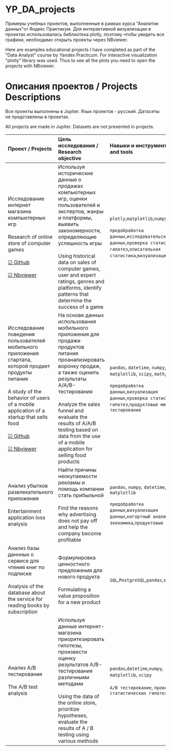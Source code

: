 # YP_DA_projects
Примеры учебных проектов, выполненные в рамках курса "Аналитик данных"от Яндекс Практикум.
Для интерактивной визуализации в проектах использовалась библиотека plotly, поэтому чтобы увидеть все графики, необходимо открыть проекты через NBviewer.

Here are examples educational projects I have completed as part of the "Data Analyst" course by Yandex Practicum. For interactive visualization "plotly" library was used. Thus to see all the plots you need to open the projects with NBviewer.

# Описания проектов / Projects Descriptions

Все проекты выполнены в Jupiter. Язык проектов - русский. Датасеты не представлены в проектах. 

All projects are made in Jupiter. Datasets are not presented in projects.

| Проект / Projects | Цель исследования / Research objective | Навыки и инструменты / Skills and tools | 
| :---------------------- | :---------------------- | :---------------------- |
| Исследование интернет магазина компьютерных игр <br /> <br /> Research of online store of computer games <br /> <br /> [☑ Github](https://github.com/Milviz/YP_DA_projects/blob/main/Project_games/project_game.ipynb) <br /> <br /> [☑ Nbviewer](https://nbviewer.org/github/Milviz/YP_DA_projects/blob/main/Project_games/project_game.ipynb)| Используя исторические данные о продажах компьютерных игр, оценки пользователей и экспертов, жанры и платформы, выявить закономерности, определяющие успешность игры <br /> <br /> Using historical data on sales of computer games, user and expert ratings, genres and platforms, identify patterns that determine the success of a game| `plotly`,`matplotlib`,`numpy`,`seaborn` <br /> <br /> `предобработка данных`,`исследовательский анализ данных`,`проверка статистических гипотез`,`описательная статистика`,`визуализация данных`|
| Исследование поведения пользователей мобильного приложения стартапа, которой продает продукты питания <br /> <br /> A study of the behavior of users of a mobile application of a startup that sells food <br /> <br /> [☑ Github](https://github.com/Milviz/YP_DA_projects/blob/main/Project_apps/project_apps.ipynb) <br /> <br /> [☑ Nbviewer](https://nbviewer.org/github/Milviz/YP_DA_projects/blob/main/Project_apps/project_apps.ipynb)| На основе данных использования мобильного приложения для продажи продуктов питания проанализировать воронку продаж, а также оценить результаты A/A/B-тестирования <br /> <br /> Analyze the sales funnel and evaluate the results of A/A/B testing based on data from the use of a mobile application for selling food products | `pandas`, `datetime`, `numpy`, `matplotlib`, `scipy`, `math`, `plotly`<br /> <br /> `предобработка данных`,`визуализация данных`,`проверка статистических гипотез`,`продуктовые метрики`,`A/B тестирование`|
| Анализ убытков развлекательного приложения <br /> <br /> Entertainment application loss analysis| Найти причины неокупаемости рекламы и помощь компании стать прибыльной <br /> <br />  Find the reasons why advertising does not pay off and help the company become profitable| `pandas`, `numpy`, `datetime`, `matplotlib` <br /> <br /> `предобработка данных`,`визуализация данных`,`когортный анализ`,`юнит-экономика`,`продуктовые метрики`|
| Анализ базы даннных о сервисе для чтения книг по подписке <br /> <br /> Analysis of the database about the service for reading books by subscription| Формулировка ценностного предложения для нового продукта <br /> <br /> Formulating a value proposition for a new product| `SQL`,`PostgreSQL`,`pandas`,`sqlalchemy`|
| Анализ A/B тестирования <br /> <br /> The A/B test analysis| Используя данные интернет-магазина приоритезировать гипотезы, произвести оценку результатов A/B-тестирования различными методами <br /> <br /> Using the data of the online store, prioritize hypotheses, evaluate the results of A / B testing using various methods| `pandas`,`datetime`,`numpy`, `matplotlib`, `scipy` <br /> <br /> `A/B тестирование`, `проверка статистических гипотез`|
